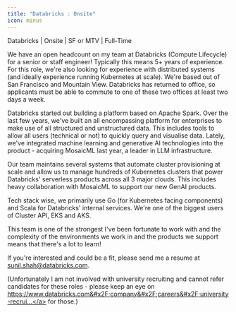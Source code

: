 ```yaml
---
title: "Databricks : Onsite"
icon: minus
---
```

Databricks | Onsite | SF or MTV | Full-Time

We have an open headcount on my team at Databricks (Compute Lifecycle) for a senior or staff engineer! Typically this means 5+ years of experience. For this role, we&#x27;re also looking for experience with distributed systems (and ideally experience running Kubernetes at scale). We&#x27;re based out of San Francisco and Mountain View. Databricks has returned to office, so applicants must be able to commute to one of these two offices at least two days a week.

Databricks started out building a platform based on Apache Spark. Over the last few years, we&#x27;ve built an all encompassing platform for enterprises to make use of all structured and unstructured data. This includes tools to allow all users (technical or not) to quickly query and visualise data. Lately, we&#x27;ve integrated machine learning and generative AI technologies into the product - acquiring MosaicML last year, a leader in LLM infrastructure.

Our team maintains several systems that automate cluster provisioning at scale and allow us to manage hundreds of Kubernetes clusters that power Databricks&#x27; serverless products across all 3 major clouds. This includes heavy collaboration with MosaicML to support our new GenAI products.

Tech stack wise, we primarily use Go (for Kubernetes facing components) and Scala for Databricks&#x27; internal services. We&#x27;re one of the biggest users of Cluster API, EKS and AKS.

This team is one of the strongest I&#x27;ve been fortunate to work with and the complexity of the environments we work in and the products we support means that there&#x27;s a lot to learn!

If you&#x27;re interested and could be a fit, please send me a resume at sunil.shah@databricks.com.

(Unfortunately I am not involved with university recruiting and cannot refer candidates for these roles - please keep an eye on <a href="https:&#x2F;&#x2F;www.databricks.com&#x2F;company&#x2F;careers&#x2F;university-recruiting" rel="nofollow">https:&#x2F;&#x2F;www.databricks.com&#x2F;company&#x2F;careers&#x2F;university-recrui...</a> for those.)
